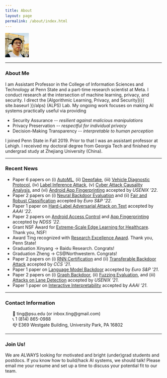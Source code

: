 ```yaml
---
title: About
layout: page
permalink: /about/index.html
---
```


<!-- ![img]({{ site.url }}/assets/images/newprofile.jpg) -->



<img src="/assets/images/newprofile.jpg" alt="profile" width="15%"/>
<!-- <img src={{ site.url }}/assets/images/newprofile.jpg width="200" /> -->

<hr>

### About Me

I am Assistant Professor in the College of Information Sciences and Technology at Penn State and a part-time research scientist at Meta. I conduct research at the intersection of machine learning, privacy, and security. I direct the [Algorithmic Learning, Privacy, and Security]({{ site.baseurl }}/alps) (ALPS) Lab.
My ongoing work focuses on making AI systems practically useful via providing
 * Security Assurance -- *resilient against malicious manipulations*
 * Privacy Preservation -- *respectful for individual privacy*
 * Decision-Making Transparency -- *interpretable to human perception*


I joined Penn State in Fall 2019. Prior to that I was an assistant professor at Lehigh. I received my doctoral degree from Georgia Tech and finished my undergrad study at Zhejiang University (China).

<hr>

### Recent News

<ul>
<li><label class="paper_label_style">Paper</label> 6 papers on (i) <a href="">AutoML</a>, (ii) <a href="">Deepfake</a>, (iii) <a href="">Vehicle Diagnostic Protocol</a>, (iv) <a href="">Label Inference Attack</a>, (v) <a href="">Cyber Attack Causality Analysis</a>, and (vi) <a href="">Android App Fingerprinting</a> accepted by <em>USENIX '22</em>. </li>
<li><label class="paper_label_style">Paper</label> 2 papers on (i) <a href="">Neural Backdoor Evaluation</a> and (ii) <a href="">Fair and Robust Classification</a> accepted by <em>Euro S&P '22</em>. </li>
<li><label class="paper_label_style">Paper</label> 1 paper on <a href="">Hard-Label Adversarial Attack on Text</a> accepted by <em>AAAI '22</em>. </li>
<li><label class="paper_label_style">Paper</label> 2 papers on <a href="">Android Access Control</a> and <a href="">App Fingerprinting</a> accepted by <em>NDSS '22</em>. </li>
<li><label class="fund_label_style">Grant</label> NSF Award for <a href="https://nsf.gov/awardsearch/showAward?AWD_ID=2119331">Extreme-Scale Edge Learning for Healthcare</a>. Thank you, NSF! </li>
<li><label class="success_label_style">Award</label> Ting recognized with <a href="https://news.psu.edu/story/653278/2021/04/01/academics/information-sciences-and-technology-faculty-staff-recognized?utm_source=newswire&utm_medium=email&utm_term=653377_HTML&utm_content=04-01-2021-10-36&utm_campaign=IST%20newswire">Research Excellence Award</a>. Thank you, Penn State!</li>
<li><label class="info_label_style">Graduation</label> Xinyang -> Baidu Research. Congrats! </li>
<li><label class="info_label_style">Graduation</label> Zheng -> CS@Northwestern. Congrats! </li>
<li><label class="paper_label_style">Paper</label> 2 papers on (i) <a href="">RNN Certification</a> and (ii) <a href="">Transferable Backdoor Attack</a> accepted by <em>CCS '21</em>. </li>
<li><label class="paper_label_style">Paper</label> 1 paper on <a href="https://arxiv.org/pdf/2008.00312.pdf">Language Model Backdoor</a> accepted by <em>Euro S&P '21</em>. </li>
<li><label class="paper_label_style">Paper</label> 2 papers on (i) <a href="https://arxiv.org/pdf/2006.11890.pdf">Graph Backdoor</a>, (ii) <a href="https://arxiv.org/pdf/2010.01785.pdf">Fuzzing Evaluation</a>, and (iii) <a href="">Attacks on Lane Detection</a> accepted by <em>USENIX '21</em>. </li>
<li><label class="paper_label_style">Paper</label> 1 paper on <a href="https://arxiv.org/pdf/2101.09301.pdf">Interactive Interpretability</a> accepted by <em>AAAI '21</em>. </li>

<!-- <li><label class="paper_label_style">Paper</label> Papers on UI Obfuscation and Diehard Android Apps accepted by ASE '20. </li> -->
 <!-- <li><label class="fund_label_style">Grant</label> DARPA grant for <a href="https://ist.psu.edu/research/projects/HORUS">Threat Responses under Stress</a>. </li>
<li><label class="paper_label_style">Paper</label> Paper on <a href="https://arxiv.org/pdf/2006.09539.pdf">Adversary's Intent Inference </a> accepted by <em>KDD '20</em>. </li>
<li><label class="paper_label_style">Paper</label> Papers on (i) <a href="https://arxiv.org/pdf/1911.01559.pdf">Adversarial-Input-Trojan-Model Dynamics</a> and (ii) <a href="{{ site.url }}/paper/Shi-ccs-2020.pdf">Text Captcha Evaluation </a> accepted by <em>CCS '20</em>. </li>
<li><label class="paper_label_style">Paper</label> Papers on (i) <a href="https://arxiv.org/abs/1812.00891">Security of Interpretable Learning</a> and (ii) <a href="{{ site.url }}/paper/Li-usenix-2020.pdf">Robust Text Classification</a> accepted by <em>USENIX '20</em>. </li>
<li><label class="success_label_style">Award</label> Ting recognized with <a href="https://news.psu.edu/story/619467/2020/05/11/academics/ist-announces-2020-deans-circle-teaching-excellence-recipients">Teaching Excellence Award</a>. Thank you, Penn State!</li>
<li><label class="fund_label_style">Grant</label> NSF Award for <a href="https://www.nsf.gov/awardsearch/showAward?AWD_ID=1910546">Usable Interpretability</a>. Thank you, NSF! </li> -->

<!--
<li><label class="paper_label_style">Paper</label> Paper on <a href="{{ site.url }}/paper/chen-ccs19.pdf">Inconsistency of Cryptocurrency Tokens</a> accepted by CCS '19. </li>
<li><label class="info_label_style">Job</label> Ting  Penn State! </li>
<li><label class="paper_label_style">Paper</label> Paper on <a href="https://www.ncbi.nlm.nih.gov/pubmed/31331902">Rare Class Mining</a> accepted by IEEE Cybernetics. </li>
<li><label class="success_label_style">Award</label> Ting recognized with <a href="https://engineering.lehigh.edu/news/article/rossin-awards-honor-excellence-across-lehighs-engineering-college">Rossin Assistant Professorship</a>. Thank you, Lehigh!</li>
<li><label class="fund_label_style">Grant</label> NSF CAREER Award for <a href="https://www.nsf.gov/awardsearch/showAward?AWD_ID=1846151">Trustworthy Machine Learning from Untrusted Models</a>. Thank you, NSF! </li>
<li><label class="info_label_style">Job</label> Ningfei -> ICS@UC Irvine. Congrats! </li>
<li><label class="info_label_style">Job</label> Yifan -> INI@CMU. Congrats! </li>
<li>01/18 <label class="paper_label_style">paper</label> Our paper on <font color="blue"><em>differentially private  online learning</em></font> accepted by IEEE TKDE </li>
<li>11/17 <label class="paper_label_style">paper</label> Our paper on <font color="blue"><em>graph anonymity</em></font> accepted by INFOCOM '18 </li>
<li>10/17 <label class="paper_label_style">paper</label> Our paper on <font color="blue"><em>adversarial model</em></font> awarded the <font color="red">best paper award</font> at IEEE CNS'17! </li>
<li>08/17 <label class="fund_label_style">fund</label> Grateful for a grant by NSF to support our research on adversarial deep learning (<a href="https://www.nsf.gov/awardsearch/showAward?AWD_ID=1718787">details</a>) </li>
<li>07/17 <label class="paper_label_style">paper</label> Our paper on <font color="blue"><em>adversarial model</em></font> accepted by IEEE CNS'17  </li>
<li>06/17 <label class="paper_label_style">paper</label> Our paper on <font color="blue"><em>graph privacy</em></font> accepted by IEEE TDSC </li>
<li>04/17 <label class="paper_label_style">paper</label> Our paper on <font color="blue"><em>private deep learning</em></font> accepted by IEEE ICDCS'17 </li>
<li>05/16 <label class="paper_label_style">paper</label> Our <font color="blue"><em>computational creativity</em></font> paper is accepted by <a href="http://cikm2016.cs.iupui.edu">ACM CIKM'16</a>. </li>
<li>05/16 <label class="talk_label_style">talk</label> Ting is invited to give a presentation at the <a href="http://cra.org/ccc/events/computing-innovation-societal-needs-the-impact-of-computing-research/">CCC Symposium on Computing Research</a> </li>
<li>03/16 <label class="paper_label_style">paper</label> Our <font color="blue"><em>botnet population estimation</em></font> paper is accepted by <a href="http://www-higashi.ist.osaka-u.ac.jp/icdcs2016/">IEEE ICDCS'16</a>.</li>
<li>03/16 <label class="fund_label_style">fund</label> We are awarded a grant by NSF to support our research on deep learning-powered mobile services. Find details <a href="https://www.nsf.gov/awardsearch/showAward?AWD_ID=1566526">here</a>. </li>
<li>02/16 <label class="paper_label_style">paper</label> Our <font color="blue"><em>beaconing detection</em></font> paper is accepted by <a href="https://dsn-2016.sciencesconf.org">IEEE DSN'16</a>. </li>
<li>11/15 <label class="paper_label_style">paper</label> Our <font color="blue"><em>malicious web infrastructure detection</em></font> paper accepted by <a href="http://infocom2016.ieee-infocom.org">IEEE INFOCOM'16</a>. </li>
<li>11/15 <label class="paper_label_style">paper</label> One <font color="blue"><em>exploit kit detection</em></font> paper accepted by <a href="https://sites.google.com/site/codaspy20162/">ACM CODASPY'16</a>.</li>
<li>08/15 <label class="job_label_style">job</label> Ting has started as Assistant Professor at Lehigh! </li> -->

</ul>

<hr>

### Contact Information

<ul style="list-style-type:none">
	<li>📩 ting@psu.edu (or inbox.ting@gmail.com)</li>
	<li>📞 1 (814) 865-0988 </li>
	<li>📪 E369 Westgate Building, University Park, PA 16802</li>
</ul>

<hr>


### Join Us!

We are ALWAYS looking for motivated and bright (under)grad students and postdocs. If you know how to build/hack AI systems, we should talk! Please email me your resume and set up a time to discuss your potential fit to our team.
